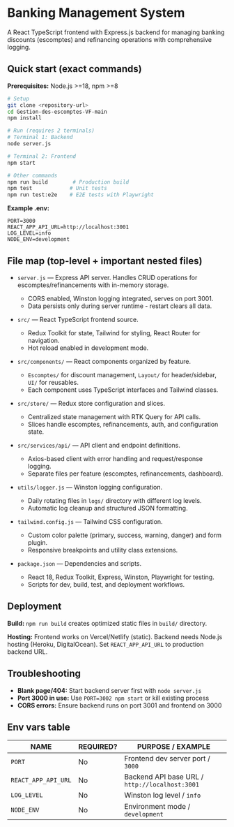 # Banking Management System

A React TypeScript frontend with Express.js backend for managing banking discounts (escomptes) and refinancing operations with comprehensive logging.

## Quick start (exact commands)

**Prerequisites:** Node.js >=18, npm >=8

```bash
# Setup
git clone <repository-url>
cd Gestion-des-escomptes-VF-main
npm install

# Run (requires 2 terminals)
# Terminal 1: Backend
node server.js

# Terminal 2: Frontend
npm start

# Other commands
npm run build        # Production build
npm test            # Unit tests
npm run test:e2e    # E2E tests with Playwright
```

**Example .env:**
```env
PORT=3000
REACT_APP_API_URL=http://localhost:3001
LOG_LEVEL=info
NODE_ENV=development
```

## File map (top-level + important nested files)

- `server.js` — Express API server. Handles CRUD operations for escomptes/refinancements with in-memory storage.
  - CORS enabled, Winston logging integrated, serves on port 3001.
  - Data persists only during server runtime - restart clears all data.

- `src/` — React TypeScript frontend source.
  - Redux Toolkit for state, Tailwind for styling, React Router for navigation.
  - Hot reload enabled in development mode.

- `src/components/` — React components organized by feature.
  - `Escomptes/` for discount management, `Layout/` for header/sidebar, `UI/` for reusables.
  - Each component uses TypeScript interfaces and Tailwind classes.

- `src/store/` — Redux store configuration and slices.
  - Centralized state management with RTK Query for API calls.
  - Slices handle escomptes, refinancements, auth, and configuration state.

- `src/services/api/` — API client and endpoint definitions.
  - Axios-based client with error handling and request/response logging.
  - Separate files per feature (escomptes, refinancements, dashboard).

- `utils/logger.js` — Winston logging configuration.
  - Daily rotating files in `logs/` directory with different log levels.
  - Automatic log cleanup and structured JSON formatting.

- `tailwind.config.js` — Tailwind CSS configuration.
  - Custom color palette (primary, success, warning, danger) and form plugin.
  - Responsive breakpoints and utility class extensions.

- `package.json` — Dependencies and scripts.
  - React 18, Redux Toolkit, Express, Winston, Playwright for testing.
  - Scripts for dev, build, test, and deployment workflows.

## Deployment

**Build:** `npm run build` creates optimized static files in `build/` directory.

**Hosting:** Frontend works on Vercel/Netlify (static). Backend needs Node.js hosting (Heroku, DigitalOcean). Set `REACT_APP_API_URL` to production backend URL.

## Troubleshooting

- **Blank page/404:** Start backend server first with `node server.js`
- **Port 3000 in use:** Use `PORT=3002 npm start` or kill existing process
- **CORS errors:** Ensure backend runs on port 3001 and frontend on 3000

## Env vars table

| NAME | REQUIRED? | PURPOSE / EXAMPLE |
|------|-----------|-------------------|
| `PORT` | No | Frontend dev server port / `3000` |
| `REACT_APP_API_URL` | No | Backend API base URL / `http://localhost:3001` |
| `LOG_LEVEL` | No | Winston log level / `info` |
| `NODE_ENV` | No | Environment mode / `development` |
